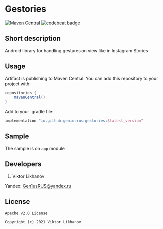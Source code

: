# Gestories

[![Maven Central](https://maven-badges.herokuapp.com/maven-central/io.github.geniusrus/gestories/badge.svg)](https://maven-badges.herokuapp.com/maven-central/io.github.geniusrus/gestories)
[![codebeat badge](https://codebeat.co/badges/1c94bbef-63bb-45be-bad8-88fe7cbda032)](https://codebeat.co/projects/github-com-geniusrus-gestories-main)

## Short description

Android library for handling gestures on view like in Instagram Stories

## Usage

Artifact is publishing to Maven Central. You can add this repository to your project with:
```gradle
repositories {
    mavenCentral()
}
```

Add to your .gradle file:
```gradle
implementation "io.github.geniusrus:gestories:$latest_version"
```

## Sample

The sample is on `app` module

## Developers

1. Viktor Likhanov

Yandex: [Gen1usRUS@yandex.ru](mailto:Gen1usRUS@yandex.ru)

## License
```
Apache v2.0 License

Copyright (c) 2021 Viktor Likhanov
